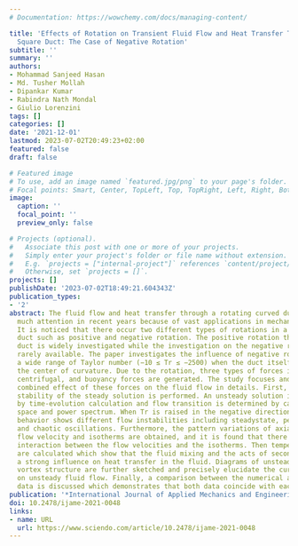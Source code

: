 ```yaml
---
# Documentation: https://wowchemy.com/docs/managing-content/

title: 'Effects of Rotation on Transient Fluid Flow and Heat Transfer Through a Curved
  Square Duct: The Case of Negative Rotation'
subtitle: ''
summary: ''
authors:
- Mohammad Sanjeed Hasan
- Md. Tusher Mollah
- Dipankar Kumar
- Rabindra Nath Mondal
- Giulio Lorenzini
tags: []
categories: []
date: '2021-12-01'
lastmod: 2023-07-02T20:49:23+02:00
featured: false
draft: false

# Featured image
# To use, add an image named `featured.jpg/png` to your page's folder.
# Focal points: Smart, Center, TopLeft, Top, TopRight, Left, Right, BottomLeft, Bottom, BottomRight.
image:
  caption: ''
  focal_point: ''
  preview_only: false

# Projects (optional).
#   Associate this post with one or more of your projects.
#   Simply enter your project's folder or file name without extension.
#   E.g. `projects = ["internal-project"]` references `content/project/deep-learning/index.md`.
#   Otherwise, set `projects = []`.
projects: []
publishDate: '2023-07-02T18:49:21.604343Z'
publication_types:
- '2'
abstract: The fluid flow and heat transfer through a rotating curved duct has received
  much attention in recent years because of vast applications in mechanical devices.
  It is noticed that there occur two different types of rotations in a rotating curved
  duct such as positive and negative rotation. The positive rotation through the curved
  duct is widely investigated while the investigation on the negative rotation is
  rarely available. The paper investigates the influence of negative rotation for
  a wide range of Taylor number (−10 ≤ Tr ≤ −2500) when the duct itself rotates about
  the center of curvature. Due to the rotation, three types of forces including Coriolis,
  centrifugal, and buoyancy forces are generated. The study focuses and explains the
  combined effect of these forces on the fluid flow in details. First, the linear
  stability of the steady solution is performed. An unsteady solution is then obtained
  by time-evolution calculation and flow transition is determined by calculating phase
  space and power spectrum. When Tr is raised in the negative direction, the flow
  behavior shows different flow instabilities including steadystate, periodic, multi-periodic,
  and chaotic oscillations. Furthermore, the pattern variations of axial and secondary
  flow velocity and isotherms are obtained, and it is found that there is a strong
  interaction between the flow velocities and the isotherms. Then temperature gradients
  are calculated which show that the fluid mixing and the acts of secondary flow have
  a strong influence on heat transfer in the fluid. Diagrams of unsteady flow and
  vortex structure are further sketched and precisely elucidate the curvature effects
  on unsteady fluid flow. Finally, a comparison between the numerical and experimental
  data is discussed which demonstrates that both data coincide with each other.
publication: '*International Journal of Applied Mechanics and Engineering*'
doi: 10.2478/ijame-2021-0048
links:
- name: URL
  url: https://www.sciendo.com/article/10.2478/ijame-2021-0048
---
```

